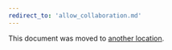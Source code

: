 ```yaml
---
redirect_to: 'allow_collaboration.md'
---
```


This document was moved to [another location](allow_collaboration.md).
